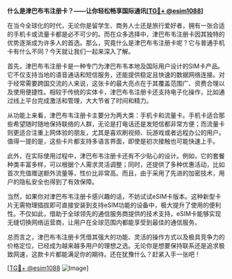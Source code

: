 **什么是津巴布韦注册卡？——让你轻松畅享国际通讯[[TG💪+ @esim1088](https://t.me/s/esim1088)]**

在当今全球化的时代，无论你是留学生、商务人士还是旅行爱好者，拥有一张合适的手机卡或流量卡都是必不可少的。而在众多选择中，津巴布韦注册卡因其独特的优势逐渐成为许多人的首选。那么，究竟什么是津巴布韦注册卡呢？它与普通手机卡有什么不同？今天就让我们一起来深入了解。

首先，津巴布韦注册卡是一种专门为津巴布韦本地及国际用户设计的SIM卡产品。它不仅支持当地的语音通话和短信服务，还能提供稳定且快速的数据网络连接。对于经常需要跨国交流的人来说，这张卡的最大亮点在于其覆盖范围广、资费合理以及使用便捷性。相较于传统的实体卡，津巴布韦注册卡还支持电子化操作，比如通过线上平台完成激活和管理，大大节省了时间和精力。

从功能上来看，津巴布韦注册卡主要分为两大类：手机卡和流量卡。手机卡适合那些希望随时随地保持联络的人群，无论是打电话还是发短信都非常方便；而流量卡则更适合注重上网体验的朋友，尤其是喜欢刷视频、玩游戏或者远程办公的用户。值得一提的是，这些卡片都支持多语言界面，即使是初次接触也可能快速上手。

此外，在实际使用过程中，津巴布韦注册卡还有不少贴心的设计。例如，它的套餐种类丰富多样，可以根据个人需求灵活调整；同时，还提供了多种优惠活动，比如首次充值赠送额外流量等，性价比非常高。而且，由于采用了先进的加密技术，用户的隐私安全也得到了有效保障。

当然，如果你对津巴布韦注册卡感兴趣的话，不妨试试eSIM卡版本。这种新型卡片无需物理插拔即可直接安装到支持eSIM功能的设备中，极大提升了使用的便利性。不仅如此，借助于全球领先的通信服务商提供的技术支持，eSIM卡能够实现无缝切换网络运营商，让用户在全球范围内都能享受到最佳的通信服务。

总而言之，津巴布韦注册卡凭借其强大的功能、灵活的操作方式以及极具竞争力的价格定位，已经成为越来越多用户的理想之选。无论你是想要保持联系还是追求极致网速，这款卡片都能满足你的期待。还在犹豫什么？赶紧入手一张吧！

[[TG💪+ @esim1088](https://t.me/s/esim1088) ![Image](https://i.postimg.cc/4NQfJmqS/Snipaste-2025-05-13-00-14-12.png)]
